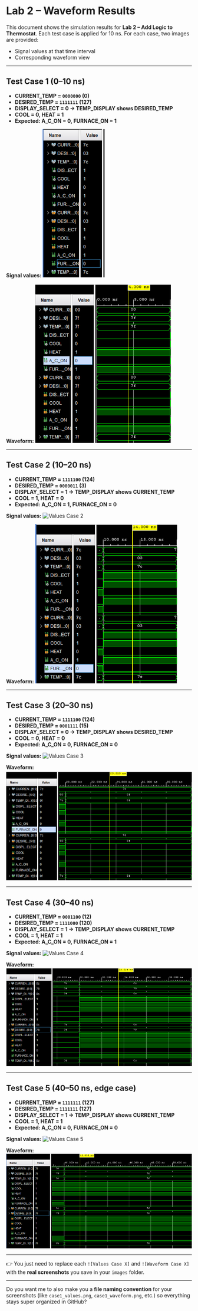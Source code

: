 # Lab 2 – Waveform Results

This document shows the simulation results for **Lab 2 – Add Logic to Thermostat**.
Each test case is applied for 10 ns. For each case, two images are provided:

* Signal values at that time interval
* Corresponding waveform view

---

## Test Case 1 (0–10 ns)

* **CURRENT_TEMP = `0000000` (0)**
* **DESIRED_TEMP = `1111111` (127)**
* **DISPLAY_SELECT = 0 → TEMP_DISPLAY shows DESIRED_TEMP**
* **COOL = 0, HEAT = 1**
* **Expected: A_C_ON = 0, FURNACE_ON = 1**

**Signal values:**
![Values Case 1](../images/case1_values.png)

**Waveform:**
![Waveform Case 1](../images/case1_waveform.png)

---

## Test Case 2 (10–20 ns)

* **CURRENT_TEMP = `1111100` (124)**
* **DESIRED_TEMP = `0000011` (3)**
* **DISPLAY_SELECT = 1 → TEMP_DISPLAY shows CURRENT_TEMP**
* **COOL = 1, HEAT = 0**
* **Expected: A_C_ON = 1, FURNACE_ON = 0**

**Signal values:**
![Values Case 2](../images/case2_values.png)

**Waveform:**
![Waveform Case 2](../images/case2_waveform.png)

---

## Test Case 3 (20–30 ns)

* **CURRENT_TEMP = `1111100` (124)**
* **DESIRED_TEMP = `0001111` (15)**
* **DISPLAY_SELECT = 0 → TEMP_DISPLAY shows DESIRED_TEMP**
* **COOL = 0, HEAT = 0**
* **Expected: A_C_ON = 0, FURNACE_ON = 0**

**Signal values:**
![Values Case 3](../images/case3_values.png)

**Waveform:**
![Waveform Case 3](../images/case3_waveform.png)

---

## Test Case 4 (30–40 ns)

* **CURRENT_TEMP = `0001100` (12)**
* **DESIRED_TEMP = `1111000` (120)**
* **DISPLAY_SELECT = 1 → TEMP_DISPLAY shows CURRENT_TEMP**
* **COOL = 1, HEAT = 1**
* **Expected: A_C_ON = 0, FURNACE_ON = 1**

**Signal values:**
![Values Case 4](../images/case4_values.png)

**Waveform:**
![Waveform Case 4](../images/case4_waveform.png)

---

## Test Case 5 (40–50 ns, edge case)

* **CURRENT_TEMP = `1111111` (127)**
* **DESIRED_TEMP = `1111111` (127)**
* **DISPLAY_SELECT = 1 → TEMP_DISPLAY shows CURRENT_TEMP**
* **COOL = 1, HEAT = 1**
* **Expected: A_C_ON = 0, FURNACE_ON = 0**

**Signal values:**
![Values Case 5](../images/case5_values.png)

**Waveform:**
![Waveform Case 5](../images/case5_waveform.png)

---

👉 You just need to replace each `![Values Case X]` and `![Waveform Case X]` with the **real screenshots** you save in your `images` folder.

---

Do you want me to also make you a **file naming convention** for your screenshots (like `case1_values.png`, `case1_waveform.png`, etc.) so everything stays super organized in GitHub?
